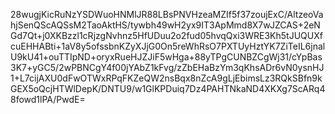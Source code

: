 28wugjKicRuNzYSDWuoHNMlJR88LBsPNVHzeaMZIf5f37zoujExC/AltzeoVahjSenQScAQSsM2TaoAktHS/tywbh49wH2yx9IT3ApMmd8X7wJZCAS+2eNGd7Qt+j0XKBzzl1cRjzgNvhnz5HfUDuu2o2fud05hvqQxi3WRE3Kh5tJUQUXfcuEHHABti+1aV8y5ofssbnKZyXJjG0On5reWhRsO7PXTUyHztYK7ZiTeIL6jnalU9kU41+ouTTIpND+oryxRueHJZJiF5wHga+88yTPgCUNBZCgWj31/cYpBas3K7+yGC5/2wPBNCgY4f00jYAbZ1kFvg/zZbEHaBzYm3qKhsADr6vN0ysnHJ1+L7cijAXU0dFwOTWxRPqFKZeQW2nsBqx8nZcA9gLjEbimsLz3RQkSBfn9kGEX5oQcjHTWlDepK/DNTU9/w1GlKPDuiq7Dz4PAHTNkaND4XKXg7ScARq48fowd1lPA/PwdE=